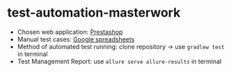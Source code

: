 # test-automation-masterwork
- Chosen web application: [Prestashop](http://test-automation-shop1.greenfox.academy/)
- Manual test cases: [Google spreadsheets](https://docs.google.com/spreadsheets/d/1nBHmpjwrm3Y0BgLo0KCiwkfmxf9QJfh-4_EfECCqcEE/edit?usp=sharing)
- Method of automated test running: clone repository -> use `gradlew test` in terminal
- Test Management Report: use `allure serve allure-results` in terminal

